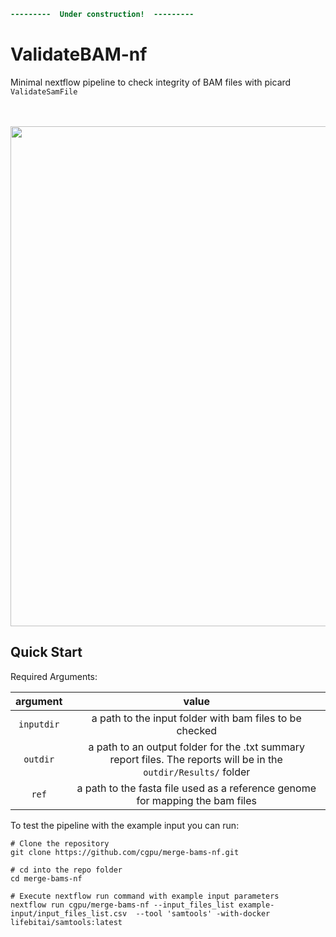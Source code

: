 ```diff
---------  Under construction!  ---------
```

# ValidateBAM-nf 
Minimal nextflow pipeline to check integrity of BAM files with picard `ValidateSamFile`
<br><br><br>

<p align="center">
  <img src=""  width="800" align="center" >
</p>


## Quick Start

Required Arguments:

| argument       | value | 
|:--------------:|:-----:| 
| `inputdir`| a path to the input folder with bam files to be checked| 
| `outdir`  | a path to an output folder for the .txt summary report files. The reports will be in the `outdir/Results/` folder|
|`ref`| a path to the fasta file used as a reference genome for mapping the bam files|

To test the pipeline with the example input you can run:

```nextflow
# Clone the repository
git clone https://github.com/cgpu/merge-bams-nf.git

# cd into the repo folder 
cd merge-bams-nf

# Execute nextflow run command with example input parameters
nextflow run cgpu/merge-bams-nf --input_files_list example-input/input_files_list.csv  --tool 'samtools' -with-docker lifebitai/samtools:latest
```

